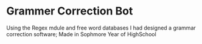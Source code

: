# Grammer Correction Bot

Using the Regex mdule and free word databases I had designed a grammar correction software; Made in Sophmore Year of HighSchool
